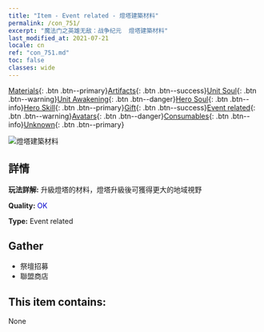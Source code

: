 ```yaml
---
title: "Item - Event related - 燈塔建築材料"
permalink: /con_751/
excerpt: "魔法门之英雄无敌：战争纪元  燈塔建築材料"
last_modified_at: 2021-07-21
locale: cn
ref: "con_751.md"
toc: false
classes: wide
---
```

 [Materials](/ItemsCN/){: .btn .btn--primary}[Artifacts](/ItemsCN/Artifacts/){: .btn .btn--success}[Unit Soul](/ItemsCN/UnitSoul/){: .btn .btn--warning}[Unit Awakening](/ItemsCN/UnitAwakening/){: .btn .btn--danger}[Hero Soul](/ItemsCN/HeroSoul/){: .btn .btn--info}[Hero Skill](/ItemsCN/HeroSkill/){: .btn .btn--primary}[Gift](/ItemsCN/Gift/){: .btn .btn--success}[Event related](/ItemsCN/Events/){: .btn .btn--warning}[Avatars](/ItemsCN/Avatars/){: .btn .btn--danger}[Consumables](/ItemsCN/Consumables/){: .btn .btn--info}[Unknown](/ItemsCN/Unknown/){: .btn .btn--primary}

 ![燈塔建築材料](/images/t/i_tool_mf.png)

## 詳情
 **玩法詳解:** 升級燈塔的材料，燈塔升級後可獲得更大的地域視野

 **Quality:** <span style="color: #0000CD">OK</span>

 **Type:** Event related

## Gather

*    祭壇招募 
*    聯盟商店 

## This item contains:

  None

